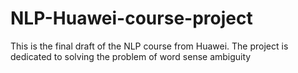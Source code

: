 # NLP-Huawei-course-project
This is the final draft of the NLP course from Huawei. The project is dedicated to solving the problem of word sense ambiguity
